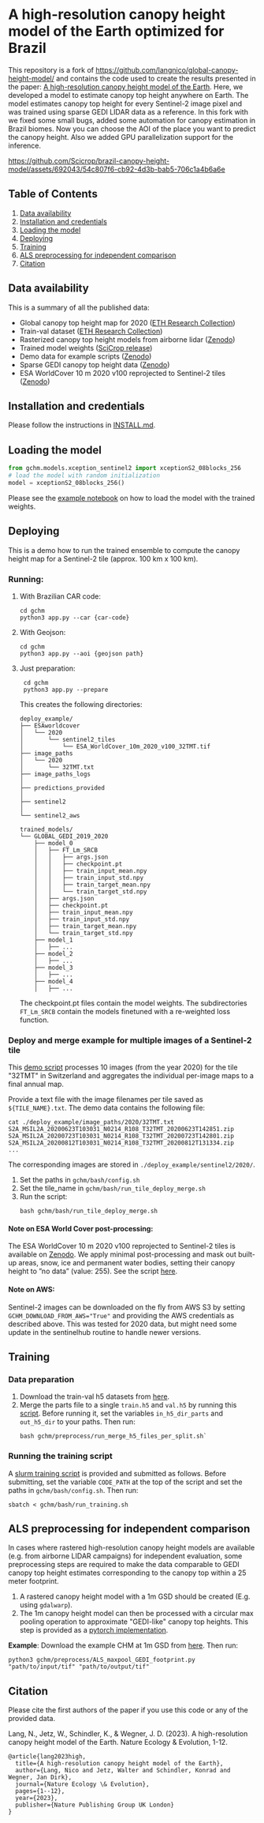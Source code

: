 # A high-resolution canopy height model of the Earth optimized for Brazil

This repository is a fork of https://github.com/langnico/global-canopy-height-model/ and contains the code used to create the results presented in the paper: [A high-resolution canopy height model of the Earth](https://arxiv.org/abs/2204.08322).
Here, we developed a model to estimate canopy top height anywhere on Earth. The model estimates canopy top height for every Sentinel-2 image pixel and was trained using sparse GEDI LIDAR data as a reference.
In this fork with we fixed some small bugs, added some automation for canopy estimation in Brazil biomes. Now you can choose the AOI of the place you want to predict the canopy height. Also we added GPU parallelization support for the inference.


https://github.com/Scicrop/brazil-canopy-height-model/assets/692043/54c807f6-cb92-4d3b-bab5-706c1a4b6a6e


## Table of Contents
1. [Data availability](https://github.com/langnico/global-canopy-height-model#data-availability)
2. [Installation and credentials](https://github.com/langnico/global-canopy-height-model#installation-and-credentials)
3. [Loading the model](https://github.com/langnico/global-canopy-height-model#loading-the-model)
4. [Deploying](https://github.com/langnico/global-canopy-height-model#deploying)
5. [Training](https://github.com/langnico/global-canopy-height-model#training)
6. [ALS preprocessing for independent comparison](https://github.com/langnico/global-canopy-height-model#als-preprocessing-for-independent-comparison)
7. [Citation](https://github.com/langnico/global-canopy-height-model#citation)

## Data availability
This is a summary of all the published data:

- Global canopy top height map for 2020 ([ETH Research Collection](https://doi.org/10.3929/ethz-b-000609802))
- Train-val dataset ([ETH Research Collection](https://doi.org/10.3929/ethz-b-000609845))
- Rasterized canopy top height models from airborne lidar ([Zenodo](https://doi.org/10.5281/zenodo.7885699))
- Trained model weights ([SciCrop release](https://public-scicrop.s3.amazonaws.com/academy/trained_models.zip))
- Demo data for example scripts ([Zenodo](https://doi.org/10.5281/zenodo.7885610))
- Sparse GEDI canopy top height data ([Zenodo](https://doi.org/10.5281/zenodo.7737946))
- ESA WorldCover 10 m 2020 v100 reprojected to Sentinel-2 tiles ([Zenodo](https://doi.org/10.5281/zenodo.7888150))

## Installation and credentials
Please follow the instructions in [INSTALL.md](INSTALL.md).

## Loading the model 

```python
from gchm.models.xception_sentinel2 import xceptionS2_08blocks_256
# load the model with random initialization
model = xceptionS2_08blocks_256()
```
Please see the [example notebook](gchm/notebooks/example_loading_pretrained_models.ipynb) on how to load the model with the trained weights. 

## Deploying

This is a demo how to run the trained ensemble to compute the canopy height map for a Sentinel-2 tile (approx. 100 km x 100 km).

### Running:
1. With Brazilian CAR code: 
    ```
    cd gchm
    python3 app.py --car {car-code}
    ```
2. With Geojson:
    ```
    cd gchm
    python3 app.py --aoi {geojson path}
    ```
3. Just preparation:
   ```
    cd gchm
    python3 app.py --prepare
    ```
    This creates the following directories:

    ```
    deploy_example/
    ├── ESAworldcover
    │   └── 2020
    │       └── sentinel2_tiles
    │           └── ESA_WorldCover_10m_2020_v100_32TMT.tif
    ├── image_paths
    │   └── 2020
    │       └── 32TMT.txt
    ├── image_paths_logs
    │   
    ├── predictions_provided
    │   
    ├── sentinel2
    │   
    └── sentinel2_aws
    
    trained_models/
    └── GLOBAL_GEDI_2019_2020
        ├── model_0
        │   ├── FT_Lm_SRCB
        │   │   ├── args.json
        │   │   ├── checkpoint.pt
        │   │   ├── train_input_mean.npy
        │   │   ├── train_input_std.npy
        │   │   ├── train_target_mean.npy
        │   │   └── train_target_std.npy
        │   ├── args.json
        │   ├── checkpoint.pt
        │   ├── train_input_mean.npy
        │   ├── train_input_std.npy
        │   ├── train_target_mean.npy
        │   └── train_target_std.npy
        ├── model_1
        │   ├── ...
        ├── model_2
        │   ├── ...
        ├── model_3
        │   ├── ...
        ├── model_4
        │   ├── ...
    ```
   The checkpoint.pt files contain the model weights. The subdirectories `FT_Lm_SRCB` contain the models finetuned with a re-weighted loss function.
            
### Deploy and merge example for multiple images of a Sentinel-2 tile
This [demo script](gchm/bash/run_tile_deploy_merge.sh) processes 10 images (from the year 2020) for the tile "32TMT" in Switzerland and aggregates the individual per-image maps to a final annual map.

Provide a text file with the image filenames per tile saved as `${TILE_NAME}.txt`. The demo data contains the following file: 
```
cat ./deploy_example/image_paths/2020/32TMT.txt 
S2A_MSIL2A_20200623T103031_N0214_R108_T32TMT_20200623T142851.zip
S2A_MSIL2A_20200723T103031_N0214_R108_T32TMT_20200723T142801.zip
S2A_MSIL2A_20200812T103031_N0214_R108_T32TMT_20200812T131334.zip
...
```
The corresponding images are stored in `./deploy_example/sentinel2/2020/`.


1. Set the paths in `gchm/bash/config.sh`
2. Set the tile_name in `gchm/bash/run_tile_deploy_merge.sh`
3. Run the script:
    ```
    bash gchm/bash/run_tile_deploy_merge.sh
    ```

#### Note on ESA World Cover post-processing: 
The ESA WorldCover 10 m 2020 v100 reprojected to Sentinel-2 tiles is available on [Zenodo](https://doi.org/10.5281/zenodo.7888150). 
We apply minimal post-processing and mask out built-up areas, snow,
 ice and permanent water bodies, setting their canopy height to ”no data” (value: 255). See the script [here](gchm/postprocess/mask_with_ESAworldcover.py).

#### Note on AWS: 
Sentinel-2 images can be downloaded on the fly from AWS S3 by setting `GCHM_DOWNLOAD_FROM_AWS="True"` 
and providing the AWS credentials as described above. 
This was tested for 2020 data, but might need some update in the sentinelhub routine to handle newer versions.


## Training

### Data preparation
1. Download the train-val h5 datasets from [here](https://doi.org/10.3929/ethz-b-000609845).
2. Merge the parts file to a single `train.h5` and `val.h5` by running this [script](gchm/preprocess/run_merge_h5_files_per_split.sh). 
   Before running it, set the variables `in_h5_dir_parts` and `out_h5_dir` to your paths. Then run:
    ```
    bash gchm/preprocess/run_merge_h5_files_per_split.sh`
    ```

### Running the training script
A [slurm training script](gchm/bash/run_training.sh) is provided and submitted as follows.
Before submitting, set the variable `CODE_PATH` at the top of the script and set the paths in `gchm/bash/config.sh`. Then run:
```
sbatch < gchm/bash/run_training.sh
```

## ALS preprocessing for independent comparison

In cases where rastered high-resolution canopy height models are available (e.g. from airborne LIDAR campaigns) for independent evaluation, some preprocessing steps are required to 
make the data comparable to GEDI canopy top height estimates corresponding to the canopy top within a 25 meter footprint.

1. A rastered canopy height model with a 1m GSD should be created (E.g. using `gdalwarp`).
2. The 1m canopy height model can then be processed with a circular max pooling operation to approximate "GEDI-like" canopy top heights. This step is provided as a [pytorch implementation](gchm/preprocess/ALS_maxpool_GEDI_footprint.py).

**Example**:
Download the example CHM at 1m GSD from [here](https://zenodo.org/record/7885610/files/ALS_example_CTHM_GSD1m.tif). Then run: 
```
python3 gchm/preprocess/ALS_maxpool_GEDI_footprint.py "path/to/input/tif" "path/to/output/tif"
```

## Citation

Please cite the first authors of the paper if you use this code or any of the provided data.

Lang, N., Jetz, W., Schindler, K., & Wegner, J. D. (2023). A high-resolution canopy height model of the Earth. Nature Ecology & Evolution, 1-12.
```
@article{lang2023high,
  title={A high-resolution canopy height model of the Earth},
  author={Lang, Nico and Jetz, Walter and Schindler, Konrad and Wegner, Jan Dirk},
  journal={Nature Ecology \& Evolution},
  pages={1--12},
  year={2023},
  publisher={Nature Publishing Group UK London}
}
```

